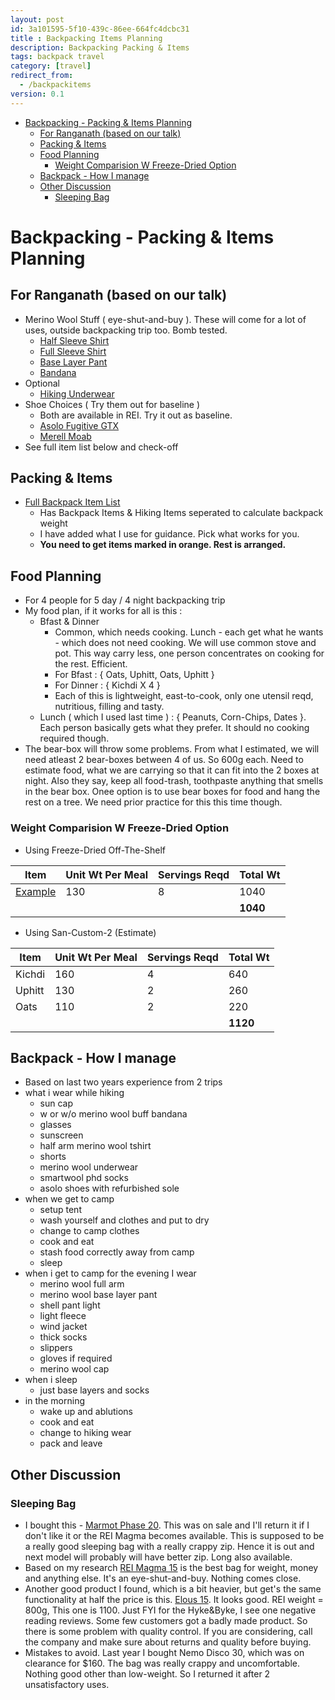 ```yaml
---
layout: post
id: 3a101595-5f10-439c-86ee-664fc4dcbc31
title : Backpacking Items Planning 
description: Backpacking Packing & Items 
tags: backpack travel 
category: [travel]
redirect_from:
  - /backpackitems
version: 0.1
---
```


- [Backpacking - Packing & Items Planning](#backpacking---packing--items-planning)
  - [For Ranganath (based on our talk)](#for-ranganath-based-on-our-talk)
  - [Packing & Items](#packing--items)
  - [Food Planning](#food-planning)
    - [Weight Comparision W Freeze-Dried Option](#weight-comparision-w-freeze-dried-option)
  - [Backpack - How I manage](#backpack---how-i-manage)
  - [Other Discussion](#other-discussion)
    - [Sleeping Bag](#sleeping-bag)

# Backpacking - Packing & Items Planning

## For Ranganath (based on our talk)

- Merino Wool Stuff ( eye-shut-and-buy ). These will come for a lot of uses, outside backpacking trip too. Bomb tested.
    - [Half Sleeve Shirt]()
    - [Full Sleeve Shirt](https://www.rei.com/product/101402/rei-co-op-merino-midweight-base-layer-half-zip-top-mens)
    - [Base Layer Pant](https://www.rei.com/product/101404/rei-co-op-merino-midweight-base-layer-bottoms-mens)
    - [Bandana](https://www.rei.com/product/789718/buff-lightweight-merino-wool-multifunctional-headwear)
- Optional
  - [Hiking Underwear](https://www.woolly.clothing/products/boxer)
- Shoe Choices ( Try them out for baseline )
  - Both are available in REI. Try it out as baseline.
  - [Asolo Fugitive GTX](https://www.asolo.com/en/products/hiking/energy/fugitive-gtx-wool-black.html)
  - [Merell Moab](https://www.merrell.com/US/en/moab-2-mid-gore-tex/27835M.html?dwvar_27835M_color=J06063#cgid=mens-moab&start=1)
- See full item list below and check-off

## Packing & Items
- [Full Backpack Item List](https://1drv.ms/x/s!Au4_6JRfzLRRnkEhQCpjtOc5AsKd?e=dUPQGH)
    - Has Backpack Items & Hiking Items seperated to calculate backpack weight
    - I have added what I use for guidance. Pick what works for you.
    - **You need to get items marked in orange. Rest is arranged.**

## Food Planning

- For 4 people for 5 day / 4 night backpacking trip
- My food plan, if it works for all is this : 
  - Bfast & Dinner 
    - Common, which needs cooking. Lunch - each get what he wants - which does not need cooking. We will use common stove and pot. This way carry less, one person concentrates on cooking for the rest. Efficient.
    - For Bfast : { Oats, Uphitt, Oats, Uphitt }
    - For Dinner : { Kichdi X 4 }
    - Each of this is lightweight, east-to-cook, only one utensil reqd, nutritious, filling and tasty.
  - Lunch ( which I used last time ) : { Peanuts, Corn-Chips, Dates }. Each person basically gets what they prefer. It should no cooking required though.
- The bear-box will throw some problems. From what I estimated, we will need atleast 2 bear-boxes between 4 of us. So 600g each. Need to estimate food, what we are carrying so that it can fit into the 2 boxes at night. Also they say, keep all food-trash, toothpaste anything that smells in the bear box. Onee option is to use bear boxes for food and hang the rest on a tree. We need prior practice for this this time though.

### Weight Comparision W Freeze-Dried Option

- Using Freeze-Dried Off-The-Shelf 

 | Item                                                                           | Unit Wt Per Meal | Servings Reqd | Total Wt |
 | ------------------------------------------------------------------------------ | ---------------- | ------------- | -------- |
 | [Example](https://mountainhouse.com/products/mexican-adobo-rice-chicken-pouch) | 130              | 8             | 1040     |
 |                                                                                |                  |               | **1040**     |
  
- Using San-Custom-2 (Estimate)

 | Item   | Unit Wt Per Meal | Servings Reqd | Total Wt |
 | ------ | ---------------- | ------------- | -------- |
 | Kichdi | 160              | 4             | 640      |
 | Uphitt | 130              | 2             | 260      |
 | Oats   | 110              | 2             | 220      |
 |        |                  |               | **1120** |

## Backpack - How I manage

- Based on last two years experience from 2 trips
- what i wear while hiking
  - sun cap
  - w or w/o merino wool buff bandana
  - glasses
  - sunscreen
  - half arm merino wool tshirt
  - shorts
  - merino wool underwear 
  - smartwool phd socks
  - asolo shoes with refurbished sole
- when we get to camp
  - setup tent
  - wash yourself and clothes and put to dry
  - change to camp clothes
  - cook and eat
  - stash food correctly away from camp
  - sleep
- when i get to camp for the evening I wear
  - merino wool full arm
  - merino wool base layer pant
  - shell pant light
  - light fleece
  - wind jacket
  - thick socks
  - slippers
  - gloves if required
  - merino wool cap
- when i sleep
  - just base layers and socks
- in the morning
  - wake up and ablutions
  - cook and eat
  - change to hiking wear
  - pack and leave

## Other Discussion

### Sleeping Bag
- I bought this - [Marmot Phase 20](https://www.rei.com/rei-garage/product/174294/marmot-phase-20-sleeping-bag). This was on sale and I'll return it if I don't like it or the REI Magma becomes available. This is supposed to be a really good sleeping bag with a really crappy zip. Hence it is out and next model will probably will have better zip. Long also available.
- Based on my research [REI Magma 15](https://www.rei.com/product/148248/rei-co-op-magma-15-sleeping-bag-mens) is the best bag for weight, money and anything else. It's an eye-shut-and-buy. Nothing comes close.
- Another good product I found, which is a bit heavier, but get's the same functionality at half the price is this. [Elous 15](https://www.hykeandbyke.com/products/eolus-800-fill-power-15-degree-f-down-sleeping-bag). It looks good. REI weight = 800g, This one is 1100. Just FYI for the Hyke&Byke, I see one negative reading reviews. Some few customers got a badly made product. So there is some problem with quality control. If you are considering, call the company and make sure about returns and quality before buying.
- Mistakes to avoid. Last year I bought Nemo Disco 30, which was on clearance for $160. The bag was really crappy and uncomfortable. Nothing good other than low-weight. So I returned it after 2 unsatisfactory uses.

